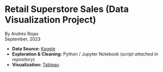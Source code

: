 # Retail Superstore Sales (Data Visualization Project)
By Andrés Rojas   
September, 2023

* **Data Source:** [Kaggle](https://www.kaggle.com/)
* **Exploration & Cleaning:** Python / Jupyter Notebook (*script attached in repository*)
* **Visualization:** [Tableau](https://public.tableau.com/app/profile/aerojasm/viz/SuperstoreDashboard_16999750588960/Overview)
